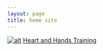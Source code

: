 ```yaml
---
layout: page
title: home site
---
```


[![alt](https://www.keepandshare.com/graphics/thirdparty/oem_logos/10/183130-1423513517.jpg)](https://heartandhandstraining.github.io/main/)
[Heart and Hands Training](http://www.heartandhandstraining.com)
